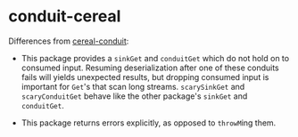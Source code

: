 # conduit-cereal

Differences from [cereal-conduit](http://hackage.haskell.org/package/cereal-conduit-0.8.0):

- This package provides a `sinkGet` and `conduitGet` which do not hold on to consumed input. Resuming deserialization after one of these conduits fails will yields unexpected results, but dropping consumed input is important for `Get`'s that scan long streams. `scarySinkGet` and `scaryConduitGet` behave like the other package's `sinkGet` and `conduitGet`.

- This package returns errors explicitly, as opposed to `throwM`ing them.
